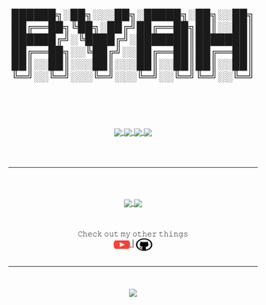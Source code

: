<h2 align="center">
	██████╗░██╗░░░██╗░█████╗░██╗░░██╗
	██╔══██╗╚██╗░██╔╝██╔══██╗██║░░██║
	██████╔╝░╚████╔╝░███████║███████║
	██╔══██╗░░╚██╔╝░░██╔══██║██╔══██║
	██║░░██║░░░██║░░░██║░░██║██║░░██║
	╚═╝░░╚═╝░░░╚═╝░░░╚═╝░░╚═╝╚═╝░░╚═╝
    <br>
    <br>
</h2>

<br>
<br>

<p align="center">
	<a href="https://github.com/Ryah/Powercord-Utilities">
		<img align="center" src="https://github-readme-stats.vercel.app/api/pin/?username=Ryah&repo=Powercord-Utilities&theme=nightowl" />
	</a>
	<a href="https://github.com/Ryah/Live-Windows-3.0">
		<img align="center" src="https://github-readme-stats.vercel.app/api/pin/?username=Ryah&repo=Live-Windows-3.0&theme=nightowl" />
	</a>
	<a href="https://github.com/Ryah/SDV-Downgrader">
		<img align="center" src="https://github-readme-stats.vercel.app/api/pin/?username=Ryah&repo=SDV-Downgrader&theme=nightowl" />
	</a>
	<a href="https://github.com/Ryah/SDV-Rebind">
		<img align="center" src="https://github-readme-stats.vercel.app/api/pin/?username=Ryah&repo=SDV-Rebind&theme=nightowl" />
	</a>
</p>
<br>
<br>

---

<br>
<br>
<p align="center">
	<a href="https://discord.com/users/236561912597446666">
		<img align="center" src="https://lanyard-profile-readme.vercel.app/api/236561912597446666?bg=0d1117" />
	</a>
    <a href="#">
		<img align="center" src="https://github-readme-stats.vercel.app/api?username=Ryah&count_private=true&theme=nightowl&show_icons=true&layout=compact" />
	</a>
</p>

<br>

<p align="center">
	𝙲𝚑𝚎𝚌𝚔 𝚘𝚞𝚝 𝚖𝚢 𝚘𝚝𝚑𝚎𝚛 𝚝𝚑𝚒𝚗𝚐𝚜
	<br>
	<a href="https://www.youtube.com/t3wgaming">
		<img align="center" height="25" width="33" src="https://raw.githubusercontent.com/Ryah/Ryah/main/Images/youtube.svg" />
	</a> |
	<a href="https://github.com/Ryah">
		<img align="center" src="https://raw.githubusercontent.com/Ryah/Ryah/main/Images/GitHub%20(2).svg" height="25" width="33" />
	</a>
	<br>
	<br>
</p>

---

<br>
<p align="center">
	<img src="https://profile-counter.glitch.me/Ryah/count.svg" />
</p>
